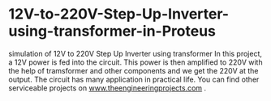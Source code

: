 # 12V-to-220V-Step-Up-Inverter-using-transformer-in-Proteus
simulation of 12V to 220V Step Up Inverter using transformer 
In this project, a 12V power is fed into the circuit. This power is then amplified to 220V with the help of tramsformer and other components and we get the 220V at the output. The circuit has many application in practical life. You can find other serviceable projects on www.theengineeringprojects.com .
